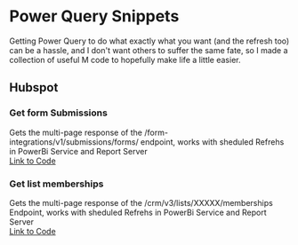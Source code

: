 # Power Query Snippets
Getting Power Query to do what exactly what you want (and the refresh too) can be a hassle, and I don't want others to suffer the same fate, so I made a collection of useful M code to hopefully make life a little easier.

## Hubspot

### Get form Submissions
Gets the multi-page response of the /form-integrations/v1/submissions/forms/ endpoint, works with sheduled Refrehs in PowerBi Service and Report Server  
[Link to Code](/snippets/hubspot_forms.pq)

### Get list memberships 
Gets the multi-page response of the /crm/v3/lists/XXXXX/memberships Endpoint, works with sheduled Refrehs in PowerBi Service and Report Server  
[Link to Code](/snippets/hubspot_hubspot_lists.pq)
